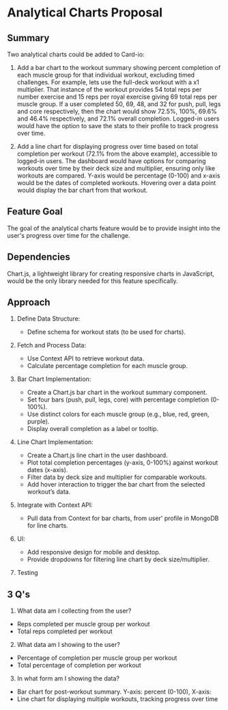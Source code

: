 # Analytical Charts Proposal

## Summary

Two analytical charts could be added to Card-io:

1.  Add a bar chart to the workout summary showing percent completion of each muscle group for that individual workout, excluding timed challenges. For example, lets use the full-deck workout with a x1 multiplier. That instance of the workout provides 54 total reps per number exercise and 15 reps per royal exercise giving 69 total reps per muscle group. If a user completed 50, 69, 48, and 32 for push, pull, legs and core respectively, then the chart would show 72.5%, 100%, 69.6% and 46.4% respectively, and 72.1% overall completion. Logged-in users would have the option to save the stats to their profile to track progress over time.

2.  Add a line chart for displaying progress over time based on total completion per workout (72.1% from the above example), accessible to logged-in users. The dashboard would have options for comparing workouts over time by their deck size and multiplier, ensuring only like workouts are compared. Y-axis would be percentage (0-100) and x-axis would be the dates of completed workouts. Hovering over a data point would display the bar chart from that workout.

## Feature Goal

The goal of the analytical charts feature would be to provide insight into the user's progress over time for the challenge.

## Dependencies

Chart.js, a lightweight library for creating responsive charts in JavaScript, would be the only library needed for this feature specifically.

## Approach

1. Define Data Structure:

   - Define schema for workout stats (to be used for charts).

2. Fetch and Process Data:

   - Use Context API to retrieve workout data.
   - Calculate percentage completion for each muscle group.

3. Bar Chart Implementation:

   - Create a Chart.js bar chart in the workout summary component.
   - Set four bars (push, pull, legs, core) with percentage completion (0-100%).
   - Use distinct colors for each muscle group (e.g., blue, red, green, purple).
   - Display overall completion as a label or tooltip.

4. Line Chart Implementation:

   - Create a Chart.js line chart in the user dashboard.
   - Plot total completion percentages (y-axis, 0-100%) against workout dates (x-axis).
   - Filter data by deck size and multiplier for comparable workouts.
   - Add hover interaction to trigger the bar chart from the selected workout’s data.

5. Integrate with Context API:

   - Pull data from Context for bar charts, from user' profile in MongoDB for line charts.

6. UI:

   - Add responsive design for mobile and desktop.
   - Provide dropdowns for filtering line chart by deck size/multiplier.

7. Testing

## 3 Q's

1. What data am I collecting from the user?

- Reps completed per muscle group per workout
- Total reps completed per workout

2. What data am I showing to the user?

- Percentage of completion per muscle group per workout
- Total percentage of completion per workout

3. In what form am I showing the data?

- Bar chart for post-workout summary. Y-axis: percent (0-100), X-axis:
- Line chart for displaying multiple workouts, tracking progress over time
